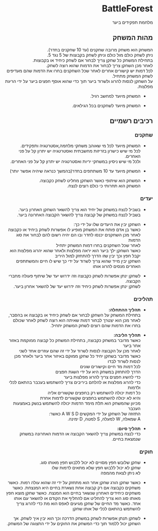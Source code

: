 <div lang="he" dir="rtl">
  
# BattleForest


מלחמת תפקידים ביער

## מהות המשחק
המשחק הוא משחק מרובה שחקנים (עד 10 שחקנים בחדר).</br>
ניתן לשחק כולם מול כולם וניתן לשחק בקבוצות של 5 נגד 5.</br>
בתחילת המשחק כל שחקן צריך לבחור אם לשחק כיחיד או בקבוצות.</br>
לאחר מכן השחקן צריך לבחור את הדמות שהוא רוצה לשחק.</br>
לכל דמות יש קישורים אחרים לאחר שכל השחקנים בחרו את הדמות שהם מעדיפים לשחק המשחק מתחיל. </br>
על השחקן לנסות להרוג ולשרוד ביער תוך כדי שהוא אוסף חפצים ביער על ידי הריגת מפלצות.</br>

* המשחק מיועד למחשב רגיל.

* המשחק מיועד לשחקנים בכל הגילאים.

 

## רכיבים רשמיים

### שחקנים

*  המשחק מיועד לכל מי שאוהב משחקי מלחמה,אסטרטגיה ותפקידים.</br>
   לכל מי שיש כישרון בזריזות מחשבתית ואסטרטגיה יש יתרון קל על פני האחרים.</br>
   ולכל מי שיש ניסיון במשחקי יריות ואסטרטגיה יש יתרון קל על פני האחרים.</br>
   
* המשחק מיועד עד 10 משתתפים בחדר(בהמשך כנראה שיהיה אפשר יותר)

* המשחק הוא שיתופי כאשר השחקן מחליט לשחק כקבוצה. </br>
  המשחק הוא תחרותי כי כולם רוצים לנצח. </br>

### יעדים

* בשביל לנצח במשחק של יחיד הוא צריך להשאר השחקן האחרון ביער. </br>
  בשביל לנצח במשחק של קבוצה צריך להשאר הקבוצה האחרונה ביער. </br>
  
* השחקן יבין את היעדים שלו על ידי כך:</br>
  כאשר בן אדם פותח את המשחק מופיע לו אפשרות לשחק ביחיד או כקבוצה</br>
  לאחר מכן השחקנים יכנסו לחדר ובו הם יהיה רשום להם לבחור את סוג הדמות</br>
  לאחר שכל השחקנים בחרו דמות המשחק יתחיל</br>
  כאשר השחקן ילך ביער הוא יראה מפלצות ולאחר שהוא יהרוג מפלצות הוא יקבל חפץ וכך יבין שזו הדרך להתחזק למול היריב</br>
  השחקן יבין מייד שהוא צריך לשרוד על ידי כך שיש לו חיים והמשתתפים האחרים מנסים להרוג אותו</br>
  
* לשחקן ינתן אפשרות לשחק כקבוצה וזה ידרוש יעד של שיתוף פעולה מחברי הקבוצה.</br>
  לשחקן ינתן אפשרות לשחק כיחיד וזה ידרוש יעד של להשאר אחרון ביער.</br>
  
### תהליכים

* <b>תהליך ההתחלה:</b></br>
  בתחילת המשחק על השחקן לבחור אם לשחק כיחיד או בקבוצה או בהסבר, לאחר מכן הוא יצטרך לבחור דמות שאיתה הוא רוצה לשחק
  לאחר שכולם בחרו את הדמות שהם רוצים לשחק המשחק יתחיל.
  
* <b>תהליך הליבה:</b></br>
  כאשר מדובר במשחק כקבוצה, בתחילת המשחק כל קבוצה ממוקמת באזור אחר ביער</br>
  לאחר מכן על הקבוצה לנסות לשרוד על ידי זה שהם עוזרים אחד לשני</br>
  כאשר מדובר בשחקן יחיד כל שחקן ממוקם באיזור אחר ביער ולאחר מכן לנסות לשרוד לבדו</br>
  לכל דמות מד חיים וקישורים שונים</br>
  הדרך להתחזק במשחק היא על ידי השגת חפצים</br>
  כדי להשיג חפצים צריך להרוג מפלצות ביער</br>
  כדי להרוג מפלצות או להלחם ביריבים צריך להשתמש בעכבר בהתאם לכלי ולדמות</br>
  כל דמות יכולה להשתמש רק בחפצים שקשורים אליה</br>
  והיא לא יכולה להשתמש בחפצים שקשורים לדמות אחרת</br>
  מכיוון שהמשחק הוא תלת מימד הדמות יכולה להשתמש בנשק באמצעות העכבר</br>
  התזוזה של השחקן על ידי המקשים A W S D כאשר:</br>
  A שמאלה,
  W למעלה,
  S למטה,
  D ימינה.

* <b>תהליך סיום:</b></br>
  כדי לנצח במשחק צריך להשאר הקבוצה או הדמות האחרונה במשחק שנמצאת בחיים.

### חוקים
* שחקן שלובש חפץ מסויים לא יכול ללבוש חפץ מאותו סוג.</br>
  שחקן לא יכול ללבוש חפץ שלא מתאים לדמות שלו</br>
  לא ניתן לצאת מהמפה</br>

* כאשר שחקן הורג שחקן אחר הוא מתחזק על ידי זה שהוא עולה רמות.
  כאשר משחקים כקבוצה אם רק קבוצה אחת נשארת בחיים היא המנצחת.
  כאשר משחקים כיחידים האחרון שנשאר בחיים הוא המנצח.
  כאשר שחקן מוצא חפץ מאותו סוג הוא צריך להחליט אם להחליף את הקודם או להשאר עם אותו אחד.
  כאשר מד החיים של שחקן מגיעים לאפס הוא מת
  כדי להרוג צריך להשתמש בהתאם לכלי של אותו שחקן
  
* לשחקן תנתן אפשרות לשחק במשחק הדרכה וכך הוא יבין איך לשחק.
  אך השחקן יכול ללמוד תוך כדי המשחק את החוקים על ידי התצוגה של המשחק.
  
</div>
